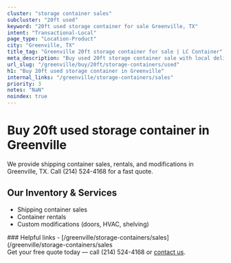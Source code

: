 ```yaml
---
cluster: "storage container sales"
subcluster: "20ft used"
keyword: "20ft used storage container for sale Greenville, TX"
intent: "Transactional-Local"
page_type: "Location-Product"
city: "Greenville, TX"
title_tag: "Greenville 20ft storage container for sale | LC Container"
meta_description: "Buy used 20ft storage container sale with local delivery in Greenville, TX. LC Container — local Since 2003. Request a fast quote today."
url_slug: "/greenville/buy/20ft/storage-containers/used"
h1: "Buy 20ft used storage container in Greenville"
internal_links: "/greenville/storage-containers/sales"
priority: 3
notes: "NaN"
noindex: true
---
```


# Buy 20ft used storage container in Greenville

We provide shipping container sales, rentals, and modifications in Greenville, TX. Call (214) 524-4168 for a fast quote.

## Our Inventory & Services
- Shipping container sales
- Container rentals
- Custom modifications (doors, HVAC, shelving)

<div data-section="internal-links">
### Helpful links
- [/greenville/storage-containers/sales](/greenville/storage-containers/sales
</div>

<div data-section="cta">
Get your free quote today — call (214) 524-4168 or <a href="/contact">contact us</a>.
</div>

<script type="application/ld+json">{"@context":"https://schema.org","@type":"FAQPage","mainEntity":[{"@type":"Question","name":"How much does delivery cost in Greenville, TX?","acceptedAnswer":{"@type":"Answer","text":"Delivery costs vary by distance and container size. Most deliveries in Greenville, TX range from $150-$300. Call (214) 524-4168 for an exact quote based on your specific location."}},{"@type":"Question","name":"Do you offer financing or payment plans?","acceptedAnswer":{"@type":"Answer","text":"We accept major credit cards, checks, and can discuss commercial terms for bulk purchases. Call (214) 524-4168 to discuss options."}},{"@type":"Question","name":"Can you customize containers in Greenville, TX?","acceptedAnswer":{"@type":"Answer","text":"Yes — we perform modifications like doors, HVAC, insulation, and shelving. Request a custom quote at (214) 524-4168 or via our contact form."}}]}</script>
